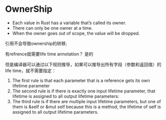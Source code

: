
# OwnerShip

* Each value in Rust has a variable that’s called its owner.
* There can only be one owner at a time.
* When the owner goes out of scope, the value will be dropped.

引用不会导致ownership的转移;

有refrence就需要life time annotation？ 是的

但是编译器可以通过以下规则推导，如果可以推导出所有字段（参数和返回值）的life time，就不需要指定：

1. The first rule is that each parameter that is a reference gets its own lifetime parameter
2. The second rule is if there is exactly one input lifetime parameter, that lifetime is assigned to all output lifetime parameters:
3. The third rule is if there are multiple input lifetime parameters, but one of them is &self or &mut self because this is a method, the lifetime of self is assigned to all output lifetime parameters.
   
   


